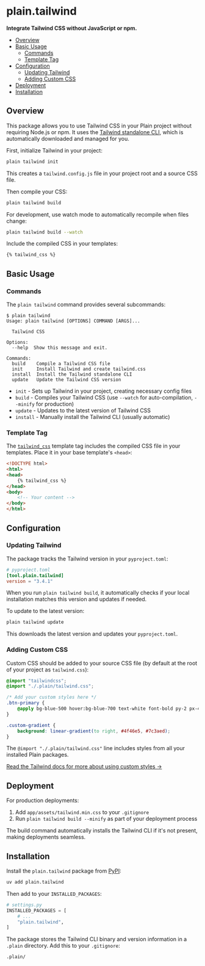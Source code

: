# plain.tailwind

**Integrate Tailwind CSS without JavaScript or npm.**

- [Overview](#overview)
- [Basic Usage](#basic-usage)
    - [Commands](#commands)
    - [Template Tag](#template-tag)
- [Configuration](#configuration)
    - [Updating Tailwind](#updating-tailwind)
    - [Adding Custom CSS](#adding-custom-css)
- [Deployment](#deployment)
- [Installation](#installation)

## Overview

This package allows you to use Tailwind CSS in your Plain project without requiring Node.js or npm. It uses the [Tailwind standalone CLI](https://tailwindcss.com/blog/standalone-cli), which is automatically downloaded and managed for you.

First, initialize Tailwind in your project:

```sh
plain tailwind init
```

This creates a `tailwind.config.js` file in your project root and a source CSS file.

Then compile your CSS:

```sh
plain tailwind build
```

For development, use watch mode to automatically recompile when files change:

```sh
plain tailwind build --watch
```

Include the compiled CSS in your templates:

```html
{% tailwind_css %}
```

## Basic Usage

### Commands

The `plain tailwind` command provides several subcommands:

```console
$ plain tailwind
Usage: plain tailwind [OPTIONS] COMMAND [ARGS]...

  Tailwind CSS

Options:
  --help  Show this message and exit.

Commands:
  build    Compile a Tailwind CSS file
  init     Install Tailwind and create tailwind.css
  install  Install the Tailwind standalone CLI
  update   Update the Tailwind CSS version
```

- `init` - Sets up Tailwind in your project, creating necessary config files
- `build` - Compiles your Tailwind CSS (use `--watch` for auto-compilation, `--minify` for production)
- `update` - Updates to the latest version of Tailwind CSS
- `install` - Manually install the Tailwind CLI (usually automatic)

### Template Tag

The [`tailwind_css`](./templates.py#TailwindCSSExtension) template tag includes the compiled CSS file in your templates. Place it in your base template's `<head>`:

```html
<!DOCTYPE html>
<html>
<head>
    {% tailwind_css %}
</head>
<body>
    <!-- Your content -->
</body>
</html>
```

## Configuration

### Updating Tailwind

The package tracks the Tailwind version in your `pyproject.toml`:

```toml
# pyproject.toml
[tool.plain.tailwind]
version = "3.4.1"
```

When you run `plain tailwind build`, it automatically checks if your local installation matches this version and updates if needed.

To update to the latest version:

```sh
plain tailwind update
```

This downloads the latest version and updates your `pyproject.toml`.

### Adding Custom CSS

Custom CSS should be added to your source CSS file (by default at the root of your project as `tailwind.css`):

```css
@import "tailwindcss";
@import "./.plain/tailwind.css";

/* Add your custom styles here */
.btn-primary {
    @apply bg-blue-500 hover:bg-blue-700 text-white font-bold py-2 px-4 rounded;
}

.custom-gradient {
    background: linear-gradient(to right, #4f46e5, #7c3aed);
}
```

The `@import "./.plain/tailwind.css"` line includes styles from all your installed Plain packages.

[Read the Tailwind docs for more about using custom styles →](https://tailwindcss.com/docs/adding-custom-styles)

## Deployment

For production deployments:

1. Add `app/assets/tailwind.min.css` to your `.gitignore`
2. Run `plain tailwind build --minify` as part of your deployment process

The build command automatically installs the Tailwind CLI if it's not present, making deployments seamless.

## Installation

Install the `plain.tailwind` package from [PyPI](https://pypi.org/project/plain.tailwind/):

```bash
uv add plain.tailwind
```

Then add to your `INSTALLED_PACKAGES`:

```python
# settings.py
INSTALLED_PACKAGES = [
    # ...
    "plain.tailwind",
]
```

The package stores the Tailwind CLI binary and version information in a `.plain` directory. Add this to your `.gitignore`:

```
.plain/
```
